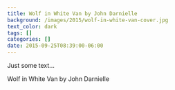 ```yaml
---
title: Wolf in White Van by John Darnielle
background: /images/2015/wolf-in-white-van-cover.jpg
text_color: dark
tags: []
categories: []
date: 2015-09-25T08:39:00-06:00
---
```


Just some text...

Wolf in White Van by John Darnielle
